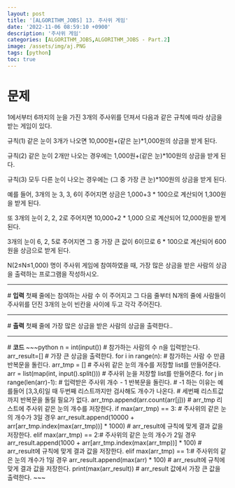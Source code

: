 ```yaml
---
layout: post
title: '[ALGORITHM_JOBS] 13. 주사위 게임'
date: '2022-11-06 08:59:10 +0900'
description: '주사위 게임'
categories: [ALGORITHM_JOBS,ALGORITHM_JOBS - Part.2]
image: /assets/img/aj.PNG
tags: [python]
toc: true
---
```

# <b>문제</b>
1에서부터 6까지의 눈을 가진 3개의 주사위를 던져서 다음과 같은 규칙에 따라 상금을 받는 게임이 있다.<br>

규칙(1) 같은 눈이 3개가 나오면 10,000원+(같은 눈)*1,000원의 상금을 받게 된다.<br>

규칙(2) 같은 눈이 2개만 나오는 경우에는 1,000원+(같은 눈)*100원의 상금을 받게 된다.<br>

규칙(3) 모두 다른 눈이 나오는 경우에는 (그 중 가장 큰 눈)*100원의 상금을 받게 된다.<br>

예를 들어, 3개의 눈 3, 3, 6이 주어지면 상금은 1,000+3 * 100으로 계산되어 1,300원을 받게 된다.<br>

또 3개의 눈이 2, 2, 2로 주어지면 10,000+2 * 1,000 으로 계산되어 12,000원을 받게된다.<br>

3개의 눈이 6, 2, 5로 주어지면 그 중 가장 큰 값이 6이므로 6 * 100으로 계산되어 600원을 상금으로 받게 된다.<br>

N(2≤N≤1,000) 명이 주사위 게임에 참여하였을 때, 가장 많은 상금을 받은 사람의 상금을 출력하는 프로그램을 작성하시오.
<hr>
# <b>입력</b>
첫째 줄에는 참여하는 사람 수 이 주어지고 그 다음 줄부터 N개의 줄에 사람들이 주사위를 던진 3개의 눈이 빈칸을 사이에 두고 각각 주어진다.
<hr>
# <b>출력</b>
첫째 줄에 가장 많은 상금을 받은 사람의 상금을 출력한다..

<hr>
# <b>코드</b>
~~~python
n = int(input()) # 참가하는 사람의 수 n을 입력받는다.
arr_result=[] # 가장 큰 상금을 출력한다.
for i in range(n): # 참가하는 사람 수 만큼 반복문을 돌린다.
    arr_tmp = [] # 주사위 같은 눈의 개수를 저장할 list를 만들어준다.
    arr = list(map(int, input().split())) # 주사위 눈을 저장할 list를 만들어준다.
    for j in range(len(arr)-1): # 입력받은 주사위 개수 - 1 반복문을 돌린다.
    # -1 하는 이유는 예를들어 [3,3,6]일 때 두번째 리스트까지만 검사해도 개수가 나온다.
    # 세번째 리스트값까지 반복문을 돌릴 필요가 없다.
        arr_tmp.append(arr.count(arr[j])) # arr_tmp 리스트에 주사위 같은 눈의 개수를 저장한다.
    if max(arr_tmp) == 3: # 주사위의 같은 눈의 개수가 3일 경우
        arr_result.append(10000 + arr[arr_tmp.index(max(arr_tmp))] * 1000)
        # arr_result에 규칙에 맞게 결과 값을 저장한다.
    elif max(arr_tmp) == 2:# 주사위의 같은 눈의 개수가 2일 경우
        arr_result.append(1000 + arr[arr_tmp.index(max(arr_tmp))] * 100)
        # arr_result에 규칙에 맞게 결과 값을 저장한다.
    elif max(arr_tmp) == 1:# 주사위의 같은 눈의 개수가 1일 경우
        arr_result.append(max(arr) * 100)
        # arr_result에 규칙에 맞게 결과 값을 저장한다.
print(max(arr_result)) # arr_result 값에서 가장 큰 값을 출력한다.
~~~

